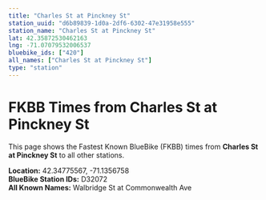 ```yaml
---
title: "Charles St at Pinckney St"
station_uuid: "d6b89839-1d0a-2df6-6302-47e31958e555"
station_name: "Charles St at Pinckney St"
lat: 42.35872530462163
lng: -71.07079532006537
bluebike_ids: ["420"]
all_names: ["Charles St at Pinckney St"]
type: "station"
---
```


# FKBB Times from Charles St at Pinckney St

This page shows the Fastest Known BlueBike (FKBB) times from **Charles St at Pinckney St** to all other stations.

**Location:** 42.34775567, -71.1356758  
**BlueBike Station IDs:** D32072  
**All Known Names:** Walbridge St at Commonwealth Ave

